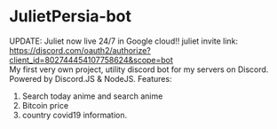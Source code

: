 # JulietPersia-bot
UPDATE: Juliet now live 24/7 in Google cloud!! 
juliet invite link: https://discord.com/oauth2/authorize?client_id=802744454107758624&scope=bot
<br />
My first very own project, utility discord bot for my servers on Discord. 
Powered by Discord.JS & NodeJS. 
Features:
1. Search today anime and search anime
2. Bitcoin price
3. country covid19 information.
